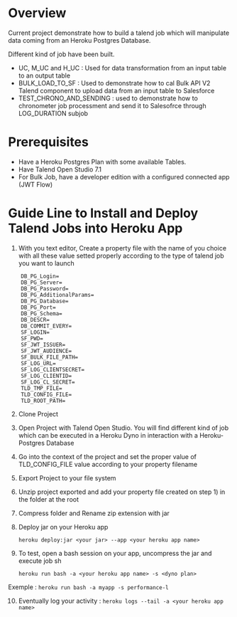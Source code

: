 # Overview

Current project demonstrate how to build a talend job which will manipulate data coming from an Heroku Postgres Database.

Different kind of job have been built.

- UC, M_UC and H_UC : Used for data transformation from an input table to an output table
- BULK_LOAD_TO_SF : Used to demonstrate how to cal Bulk API V2 Talend component to upload data from an input table to Salesforce
- TEST_CHRONO_AND_SENDING : used to demonstrate how to chronometer job processment and send it to Salesofrce through LOG_DURATION subjob

# Prerequisites

- Have a Heroku Postgres Plan with some available Tables.
- Have Talend Open Studio 7.1
- For Bulk Job, have a developer edition with a configured connected app (JWT Flow)

# Guide Line to Install and Deploy Talend Jobs into Heroku App

1) With you text editor, Create a property file with the name of you choice with all these value setted properly according to the type of talend job you want to launch
```
	DB_PG_Login=
	DB_PG_Server=
	DB_PG_Password=
	DB_PG_AdditionalParams=
	DB_PG_Database=
	DB_PG_Port=
	DB_PG_Schema=
	DB_DESCR=
	DB_COMMIT_EVERY=
	SF_LOGIN=
	SF_PWD=
	SF_JWT_ISSUER=
	SF_JWT_AUDIENCE=
	SF_BULK_FILE_PATH=
	SF_LOG_URL=
	SF_LOG_CLIENTSECRET=
	SF_LOG_CLIENTID=
	SF_LOG_CL_SECRET=
	TLD_TMP_FILE=
	TLD_CONFIG_FILE=
	TLD_ROOT_PATH=
```

2) Clone Project

3) Open Project with Talend Open Studio. You will find different kind of job which can be executed in a Heroku Dyno in interaction with a Heroku-Postgres Database

4) Go into the context of the project and set the proper value of TLD_CONFIG_FILE value according to your property filename

5) Export Project to your file system

6) Unzip project exported and add your property file created on step 1) in the folder at the root

7) Compress folder and Rename zip extension with jar

8) Deploy jar on your Heroku app
	```
	heroku deploy:jar <your jar> --app <your heroku app name>
	```
9) To test, open a bash session on your app, uncompress the jar	and execute job sh
	```
	heroku run bash -a <your heroku app name> -s <dyno plan>
	```
Exemple : 
		```
		heroku run bash -a myapp -s performance-l
		```

10) Eventually log your activity : 
		```
		heroku logs --tail -a <your heroku app name>
		```
